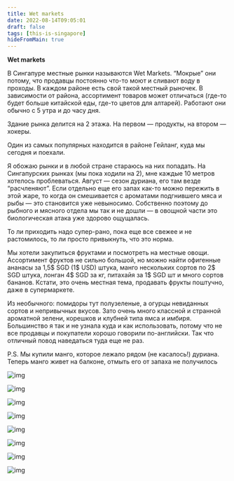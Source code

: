 ```yaml
---
title: Wet markets
date: 2022-08-14T09:05:01
draft: false
tags: [this-is-singapore]
hideFromMain: true
---
```

**Wet markets**

В Сингапуре местные рынки называются Wet Markets. “Мокрые” они потому, что продавцы постоянно что-то моют и сливают воду в проходы. В каждом районе есть свой такой местный рыночек. В зависимости от района, ассортимент товаров может отличаться (где-то будет больше китайской еды, где-то цветов для алтарей). Работают они обычно с 5 утра и до часу дня. 

Здание рынка делится на 2 этажа. На первом — продукты, на втором — хокеры.

Один из самых популярных находится в районе Гейланг, куда мы сегодня и поехали. 

Я обожаю рынки и в любой стране стараюсь на них попадать. На Сингапурских рынках (мы пока ходили на 2), мне каждые 10 метров хотелось проблеваться. Август — сезон дуриана, его там везде “расчленяют”. Если отдельно еще его запах как-то можно пережить в этой жаре, то когда он смешивается с ароматами подгнившего мяса и рыбы — это становится уже невыносимо. Собственно поэтому до рыбного и мясного отдела мы так и не дошли — в овощной части это биологическая атака уже здорово ощущалась.

То ли приходить надо супер-рано, пока еще все свежее и не растомилось, то ли просто привыкнуть, что это норма. 

Мы хотели закупиться фруктами и посмотреть на местные овощи. Ассортимент фруктов не сильно большой, но можно найти офигенные ананасы за 1,5$ SGD (1$ USD) штука, манго нескольких сортов по 2$ SGD штука, лонган 4$ SGD за кг, питахайя за 1$ SGD шт и много сортов бананов. Кстати, это очень местная тема, продавать фрукты поштучно, даже в супермаркете.

Из необычного: помидоры тут полузеленые, а огурцы невиданных сортов и непривычных вкусов. Зато очень много классной и странной ароматной зелени, корешков и клубней типа ямса и имбиря. Большинство я так и не узнала куда и как использовать, потому что не все продавцы и покупатели хорошо говорили по-английски. Так что отличный повод наведаться туда еще не раз.

P.S. Мы купили манго, которое лежало рядом (не касалось!) дуриана. Теперь манго живет на балконе, отмыть его от запаха не получилось

![img](/images/this-is-singapore/photos/photo_83@14-08-2022_09-05-01.jpg#center)

![img](/images/this-is-singapore/photos/photo_84@14-08-2022_09-05-01.jpg#center)

![img](/images/this-is-singapore/photos/photo_85@14-08-2022_09-05-01.jpg#center)

![img](/images/this-is-singapore/photos/photo_86@14-08-2022_09-05-01.jpg#center)

![img](/images/this-is-singapore/photos/photo_87@14-08-2022_09-05-01.jpg#center)

![img](/images/this-is-singapore/photos/photo_88@14-08-2022_09-05-01.jpg#center)

![img](/images/this-is-singapore/photos/photo_89@14-08-2022_09-05-01.jpg#center)

![img](/images/this-is-singapore/photos/photo_90@14-08-2022_09-05-01.jpg#center)
